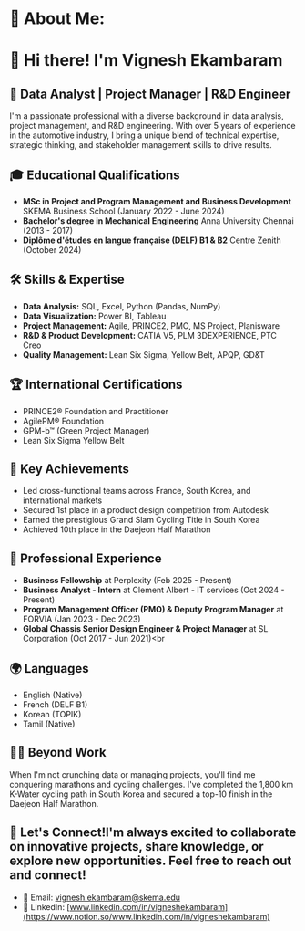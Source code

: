 # 💫 About Me:

# 👋 Hi there! I'm Vignesh Ekambaram

## 🚀 Data Analyst | Project Manager | R&D Engineer

I'm a passionate professional with a diverse background in data analysis, project management, and R&D engineering. With over 5 years of experience in the automotive industry, I bring a unique blend of technical expertise, strategic thinking, and stakeholder management skills to drive results.

## 🎓 Educational Qualifications
- **MSc in Project and Program Management and Business Development**
SKEMA Business School (January 2022 - June 2024)
- **Bachelor's degree in Mechanical Engineering**
Anna University Chennai (2013 - 2017)
- **Diplôme d'études en langue française (DELF) B1 & B2**
Centre Zenith (October 2024)

## 🛠️ Skills & Expertise

- **Data Analysis:** SQL, Excel, Python (Pandas, NumPy)
- **Data Visualization:** Power BI, Tableau
- **Project Management:** Agile, PRINCE2, PMO, MS Project, Planisware
- **R&D & Product Development:** CATIA V5, PLM 3DEXPERIENCE, PTC Creo
- **Quality Management:** Lean Six Sigma, Yellow Belt, APQP, GD&T

## 🏆 International Certifications

- PRINCE2® Foundation and Practitioner
- AgilePM® Foundation
- GPM-b™ (Green Project Manager)
- Lean Six Sigma Yellow Belt

## 🌟 Key Achievements

- Led cross-functional teams across France, South Korea, and international markets
- Secured 1st place in a product design competition from Autodesk
- Earned the prestigious Grand Slam Cycling Title in South Korea
- Achieved 10th place in the Daejeon Half Marathon

## 💼 Professional Experience

- **Business Fellowship** at Perplexity (Feb 2025 - Present)
- **Business Analyst - Intern** at Clement Albert - IT services (Oct 2024 - Present)
- **Program Management Officer (PMO) & Deputy Program Manager** at FORVIA (Jan 2023 - Dec 2023)
- **Global Chassis Senior Design Engineer & Project Manager** at SL Corporation (Oct 2017 - Jun 2021)<br

## 🌍 Languages

- English (Native)
- French (DELF B1)
- Korean (TOPIK)
- Tamil (Native)

## 🏃‍♂️ Beyond Work

When I'm not crunching data or managing projects, you'll find me conquering marathons and cycling challenges. I've completed the 1,800 km K-Water cycling path in South Korea and secured a top-10 finish in the Daejeon Half Marathon.

## 🤝 Let's Connect!I'm always excited to collaborate on innovative projects, share knowledge, or explore new opportunities. Feel free to reach out and connect!

- 📧 Email: [vignesh.ekambaram@skema.edu](mailto:vignesh.ekambaram@skema.edu)
- 🔗 LinkedIn: [www.linkedin.com/in/vigneshekambaram](https://www.notion.so/www.linkedin.com/in/vigneshekambaram)
